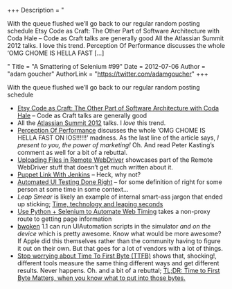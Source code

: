 +++
Description = "<p>With the queue flushed we’ll go back to our regular random posting schedule Etsy Code as Craft: The Other Part of Software Architecture with Coda Hale – Code as Craft talks are generally good All the Atlassian Summit 2012 talks. I love this trend. Perception Of Performance discusses the whole ‘OMG CHOME IS HELLA FAST […]</p>"
Title = "A Smattering of Selenium #99"
Date = 2012-07-06
Author = "adam goucher"
AuthorLink = "https://twitter.com/adamgoucher"
+++

<p>With the queue flushed we&#8217;ll go back to our regular random posting schedule</p>
<ul>
<li><a href="http://www.livestream.com/etsy/video?clipId=pla_780bfe22-12e8-4c7f-8c7b-06cc6cac9c49">Etsy Code as Craft: The Other Part of Software Architecture with Coda Hale</a> &#8211; Code as Craft talks are generally good</li>
<li>All the <a href="http://summit.atlassian.com/archives/2012/dev-ops/aligning-continuous-integration-deployment">Atlassian Summit 2012</a> talks. I <i>love</i> this trend.</li>
<li><a href="http://robert.accettura.com/blog/2012/06/28/perception-of-performance/">Perception Of Performance</a> discusses the whole &#8216;OMG CHOME IS HELLA FAST ON IOS!!!!!!&#8217; madness. As the last line of the article says, <i>I present to you, the power of marketing!</i> Oh. And read Peter Kasting&#8217;s comment as well for a bit of a rebuttal.</li>
<li><a href="http://sauceio.com/index.php/2012/03/selenium-tips-uploading-files-in-remote-webdriver/">Uploading Files in Remote WebDriver</a> showcases part of the Remote WebDriver stuff that doesn&#8217;t get much written about it.</li>
<li><a href="http://hackers.mylookout.com/2012/07/puppet-lint-with-jenkins/">Puppet Link With Jenkins</a> &#8211; Heck, why not?</a></li>
<li><a href="http://www.mehdi-khalili.com/presentations/automated-ui-testing-done-right-at-dddsydney">Automated UI Testing Done Right</a> &#8211; for some definition of right for some person at some time in some context&#8230;</a></li>
<li><i>Leap Smear</i> is likely an example of internal smart-ass jargon that ended up sticking; <a href="http://googleblog.blogspot.ca/2011/09/time-technology-and-leaping-seconds.html">Time, technology and leaping seconds</a></li>
<li><a href="http://hugost.com/labnotes/webtiming.html">Use Python + Selenium to Automate Web Timing</a> takes a non-proxy route to getting page information</li>
<li><a href="http://bendyworks.github.com/bwoken/">bwoken</a> 1.1 can run UIAutomation scripts in the simulator <i>and on the device</i> which is pretty awesome. Know what would be more awesome? If Apple did this themselves rather than the community having to figure it out on their own. But that goes for a lot of vendors with a lot of things.</li>
<li><a href="http://blog.cloudflare.com/ttfb-time-to-first-byte-considered-meaningles">Stop worrying about Time To First Byte (TTFB)</a> shows that, shocking!, different tools measure the same thing different ways and get different results. Never happens. Oh. and a bit of a rebuttal; <a href="https://plus.google.com/114552443805676710515/posts/GTWYbYWP6xP">TL;DR: Time to First Byte Matters, when you know what to put into those bytes.</a></li>
</ul>

